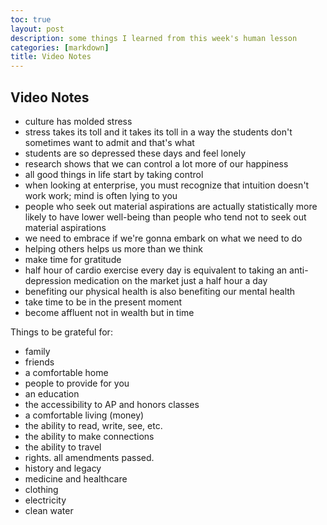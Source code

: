 ```yaml
---
toc: true
layout: post
description: some things I learned from this week's human lesson
categories: [markdown]
title: Video Notes
---
```


## Video Notes

* culture has molded stress
* stress takes its toll and it takes its toll in a way the students don't sometimes want to admit and that's what
* students are so depressed these days and feel lonely
* research shows that we can control a lot more of our happiness 
* all good things in life start by taking control 
* when looking at enterprise, you must recognize that intuition doesn't work work; mind is often lying to you
* people who seek out material aspirations are actually statistically more likely to have lower well-being than people who tend not to seek out material aspirations
* we need to embrace if we're gonna embark on what we need to do
* helping others helps us more than we think
* make time for gratitude
* half hour of cardio exercise every day is equivalent to taking an anti-depression medication on the market just a half hour a day 
* benefiting our physical health is also benefiting our mental health
* take time to be in the present moment 
* become affluent not in wealth but in time


Things to be grateful for:
- family
- friends
- a comfortable home
- people to provide for you
- an education
- the accessibility to AP and honors classes
- a comfortable living (money)
- the ability to read, write, see, etc.
- the ability to make connections
- the ability to travel
- rights. all amendments passed.
- history and legacy
- medicine and healthcare
- clothing
- electricity
- clean water
